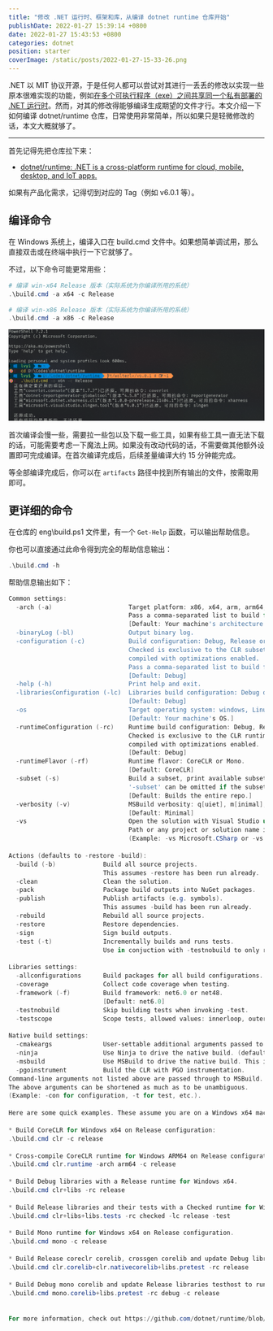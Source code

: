 ```yaml
---
title: "修改 .NET 运行时、框架和库，从编译 dotnet runtime 仓库开始"
publishDate: 2022-01-27 15:39:14 +0800
date: 2022-01-27 15:43:53 +0800
categories: dotnet
position: starter
coverImage: /static/posts/2022-01-27-15-33-26.png
---
```


.NET 以 MIT 协议开源，于是任何人都可以尝试对其进行一丢丢的修改以实现一些原本很难实现的功能，例如[在多个可执行程序（exe）之间共享同一个私有部署的 .NET 运行时](http://blog.walterlv.com/post/share-self-deployed-dotnet-runtime-among-multiple-exes)。然而，对其的修改得能够编译生成期望的文件才行。本文介绍一下如何编译 dotnet/runtime 仓库，日常使用非常简单，所以如果只是轻微修改的话，本文大概就够了。

---

首先记得先把仓库拉下来：

- [dotnet/runtime: .NET is a cross-platform runtime for cloud, mobile, desktop, and IoT apps.](https://github.com/dotnet/runtime)

如果有产品化需求，记得切到对应的 Tag（例如 v6.0.1 等）。

<div id="toc"></div>

## 编译命令

在 Windows 系统上，编译入口在 build.cmd 文件中。如果想简单调试用，那么直接双击或在终端中执行一下它就够了。

不过，以下命令可能更常用些：

```powershell
# 编译 win-x64 Release 版本（实际系统为你编译所用的系统）
.\build.cmd -a x64 -c Release
```

```powershell
# 编译 win-x86 Release 版本（实际系统为你编译所用的系统）
.\build.cmd -a x86 -c Release
```

![在 PowerShell 中编译 dotnet runtime](/static/posts/2022-01-27-15-33-26.png)

首次编译会慢一些，需要拉一些包以及下载一些工具，如果有些工具一直无法下载的话，可能需要考虑一下魔法上网。如果没有改动代码的话，不需要做其他额外设置即可完成编译。在首次编译完成后，后续差量编译大约 15 分钟能完成。

等全部编译完成后，你可以在 `artifacts` 路径中找到所有输出的文件，按需取用即可。

## 更详细的命令

在仓库的 eng\build.ps1 文件里，有一个 `Get-Help` 函数，可以输出帮助信息。

你也可以直接通过此命令得到完全的帮助信息输出：

```powershell
.\build.cmd -h
```

帮助信息输出如下：

```powershell
Common settings:
  -arch (-a)                     Target platform: x86, x64, arm, arm64, or wasm.
                                 Pass a comma-separated list to build for multiple architectures.
                                 [Default: Your machine's architecture.]
  -binaryLog (-bl)               Output binary log.
  -configuration (-c)            Build configuration: Debug, Release or Checked.
                                 Checked is exclusive to the CLR subset. It is the same as Debug, except code is
                                 compiled with optimizations enabled.
                                 Pass a comma-separated list to build for multiple configurations.
                                 [Default: Debug]
  -help (-h)                     Print help and exit.
  -librariesConfiguration (-lc)  Libraries build configuration: Debug or Release.
                                 [Default: Debug]
  -os                            Target operating system: windows, Linux, OSX, Android or Browser.
                                 [Default: Your machine's OS.]
  -runtimeConfiguration (-rc)    Runtime build configuration: Debug, Release or Checked.
                                 Checked is exclusive to the CLR runtime. It is the same as Debug, except code is
                                 compiled with optimizations enabled.
                                 [Default: Debug]
  -runtimeFlavor (-rf)           Runtime flavor: CoreCLR or Mono.
                                 [Default: CoreCLR]
  -subset (-s)                   Build a subset, print available subsets with -subset help.
                                 '-subset' can be omitted if the subset is given as the first argument.
                                 [Default: Builds the entire repo.]
  -verbosity (-v)                MSBuild verbosity: q[uiet], m[inimal], n[ormal], d[etailed], and diag[nostic].
                                 [Default: Minimal]
  -vs                            Open the solution with Visual Studio using the locally acquired SDK.
                                 Path or any project or solution name is accepted.
                                 (Example: -vs Microsoft.CSharp or -vs CoreCLR.sln)

Actions (defaults to -restore -build):
  -build (-b)             Build all source projects.
                          This assumes -restore has been run already.
  -clean                  Clean the solution.
  -pack                   Package build outputs into NuGet packages.
  -publish                Publish artifacts (e.g. symbols).
                          This assumes -build has been run already.
  -rebuild                Rebuild all source projects.
  -restore                Restore dependencies.
  -sign                   Sign build outputs.
  -test (-t)              Incrementally builds and runs tests.
                          Use in conjuction with -testnobuild to only run tests.

Libraries settings:
  -allconfigurations      Build packages for all build configurations.
  -coverage               Collect code coverage when testing.
  -framework (-f)         Build framework: net6.0 or net48.
                          [Default: net6.0]
  -testnobuild            Skip building tests when invoking -test.
  -testscope              Scope tests, allowed values: innerloop, outerloop, all.

Native build settings:
  -cmakeargs              User-settable additional arguments passed to CMake.
  -ninja                  Use Ninja to drive the native build. (default)
  -msbuild                Use MSBuild to drive the native build. This is a no-op for Mono.
  -pgoinstrument          Build the CLR with PGO instrumentation.
Command-line arguments not listed above are passed through to MSBuild.
The above arguments can be shortened as much as to be unambiguous.
(Example: -con for configuration, -t for test, etc.).

Here are some quick examples. These assume you are on a Windows x64 machine:

* Build CoreCLR for Windows x64 on Release configuration:
.\build.cmd clr -c release

* Cross-compile CoreCLR runtime for Windows ARM64 on Release configuration.
.\build.cmd clr.runtime -arch arm64 -c release

* Build Debug libraries with a Release runtime for Windows x64.
.\build.cmd clr+libs -rc release

* Build Release libraries and their tests with a Checked runtime for Windows x64, and run the tests.
.\build.cmd clr+libs+libs.tests -rc checked -lc release -test

* Build Mono runtime for Windows x64 on Release configuration.
.\build.cmd mono -c release

* Build Release coreclr corelib, crossgen corelib and update Debug libraries testhost to run test on an updated corelib.
.\build.cmd clr.corelib+clr.nativecorelib+libs.pretest -rc release

* Build Debug mono corelib and update Release libraries testhost to run test on an updated corelib.
.\build.cmd mono.corelib+libs.pretest -rc debug -c release


For more information, check out https://github.com/dotnet/runtime/blob/main/docs/workflow/README.md
```

